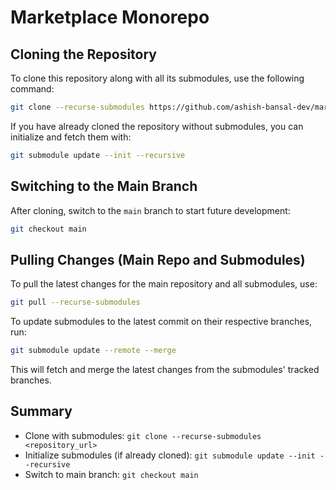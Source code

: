 # Marketplace Monorepo

## Cloning the Repository

To clone this repository along with all its submodules, use the following command:

```bash
git clone --recurse-submodules https://github.com/ashish-bansal-dev/marketplace
```

If you have already cloned the repository without submodules, you can initialize and fetch them with:

```bash
git submodule update --init --recursive
```

## Switching to the Main Branch

After cloning, switch to the `main` branch to start future development:

```bash
git checkout main
```

## Pulling Changes (Main Repo and Submodules)

To pull the latest changes for the main repository and all submodules, use:

```bash
git pull --recurse-submodules
```

To update submodules to the latest commit on their respective branches, run:

```bash
git submodule update --remote --merge
```

This will fetch and merge the latest changes from the submodules' tracked branches.

## Summary

- Clone with submodules: `git clone --recurse-submodules <repository_url>`
- Initialize submodules (if already cloned): `git submodule update --init --recursive`
- Switch to main branch: `git checkout main`
